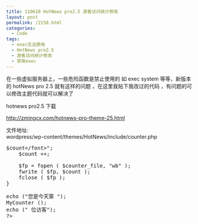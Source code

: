 ```yaml
---
title: 110610 HotNews pro2.5 游客访问统计修改
layout: post
permalink: /2158.html
categories:
  - Code
tags:
  - exec无法使用
  - HotNews pro2.5
  - 游客访问统计修改
  - 禁用exec
---
```

在一些虚拟服务器上，一些危险函数是禁止使用的 如 exec system 等等，新版本的 hotNews pro 2.5 就有这样的问题 ，在这里我贴下我改过的代码 ，有问题的可以修改主题代码就可以解决了

hotnews pro2.5 下载

http://zmingcx.com/hotnews-pro-theme-25.html

文件地址:  
wordpress/wp-content/themes/HotNews/include/counter.php

<pre lang="php"><?php
function MyCounter() {
        date_default_timezone_set('PRC');
	$counter_file = "wp-content/themes/count.txt";
	$count = 0;
	if (file_exists ( $counter_file )) {
		$fp = fopen ( $counter_file, "r" );
		$count = ( int ) fgets ( $fp, 11 );
		fclose ( $fp );
 
	}
	$lasttime = filemtime ( $counter_file );
	if ($lasttime) {
		$lastdate = date ("Y-m-d", $lasttime );
		if ($lastdate != date ("Y-m-d", time () )) {
			$count = 1;
		}
	}
	print "<font color=black>$count&lt;/font>";
	$count ++;
 
	$fp = fopen ( $counter_file, "wb" );
	fwrite ( $fp, $count );
	fclose ( $fp );
}
 
echo ("您是今天第 ");
MyCounter ();
echo (" 位访客");
?>
</pre>